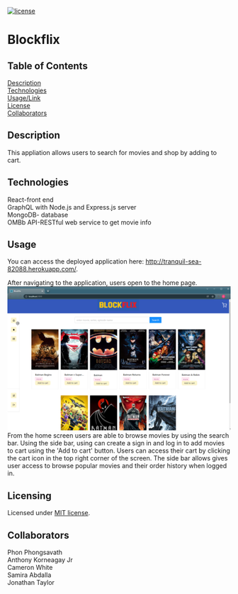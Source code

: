 [![license](https://img.shields.io/badge/license-MIT-orange)](https://shields.io)  

# Blockflix 

## Table of Contents 
[Description](#description)  
[Technologies](#technologies)  
[Usage/Link](#usage)  
[License](#licensing)  
[Collaborators](#collaborators)  

## Description
This appliation allows users to search for movies and shop by adding to cart. 

## Technologies
React-front end  
GraphQL with Node.js and Express.js server  
MongoDB- database  
OMBb API-RESTful web service to get movie info 

## Usage
You can access the deployed application here: http://tranquil-sea-82088.herokuapp.com/. 

After navigating to the application, users open to the home page. 
![Home Page](assets/HomePage.png) 
From the home screen users are able to browse movies by using the search bar. Using the side bar, using can create a sign in and log in to add movies to cart using the 'Add to cart' button. Users can access their cart by clicking the cart icon in the top right corner of the screen. 
The side bar allows gives user access to browse popular movies and their order history when logged in. 

## Licensing
Licensed under [MIT license](LICENSE). 

## Collaborators
Phon Phongsavath  
Anthony Korneagay Jr  
Cameron White  
Samira Abdalla  
Jonathan Taylor  
